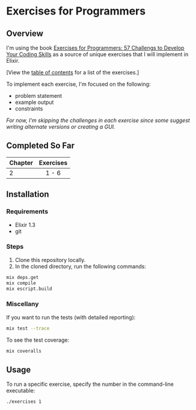 # Exercises for Programmers

## Overview

I'm using the book [Exercises for Programmers: 57 Challengs to Develop Your Coding Skills](https://pragprog.com/book/bhwb/exercises-for-programmers) as a source of unique exercises that I will implement in Elixir.

[View the [table of contents](http://media.pragprog.com/titles/bhwb/TOC.pdf) for a list of the exercises.]

To implement each exercise, I'm focused on the following:

- problem statement
- example output
- constraints

*For now, I'm skipping the challenges in each exercise since some suggest writing alternate versions or creating a GUI.*

## Completed So Far

| Chapter | Exercises |
| --------|:---------:|
| 2       | 1 - 6     |

## Installation

### Requirements

- Elixir 1.3
- git

### Steps

1.  Clone this repository locally.
2.  In the cloned directory, run the following commands:

```sh
mix deps.get
mix compile
mix escript.build
```

### Miscellany

If you want to run the tests (with detailed reporting):

```sh
mix test --trace
```

To see the test coverage:

```sh
mix coveralls
```

## Usage

To run a specific exercise, specify the number in the command-line executable:

```sh
./exercises 1
```
